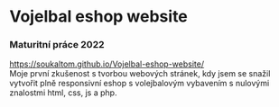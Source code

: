 # Vojelbal eshop website
### Maturitní práce 2022  
 https://soukaltom.github.io/Vojelbal-eshop-website/  
 Moje první zkušenost s tvorbou webových stránek, kdy jsem se snažil vytvořit plně responsivní eshop s volejbalovým vybavením s nulovými znalostmi html, css, js a php.  
